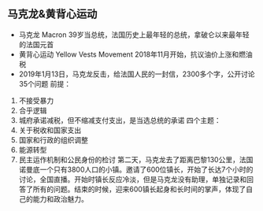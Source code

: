 <!-- 
title: 马克龙&黄背心运动
from: 文茜
create: 2019-01-24
tags: news,wisdom
-->

## 马克龙&黄背心运动 

- 马克龙 Macron
39岁当总统，法国历史上最年轻的总统，拿破仑以来最年轻的法国元首
- 黄背心运动 Yellow Vests Movement 
2018年11月开始，抗议油价上涨和燃油税
- 2019年1月13日，马克龙反击，给法国人民的一封信，2300多个字，公开讨论35个问题
前提：
1. 不接受暴力
2. 合乎逻辑
3. 城府承诺减税，但不缩减支付支出，是当选总统的承诺
四个主题：
1. 关于税收和国家支出
2. 国家和行政的组织调整
3. 能源转型
4. 民主运作机制和公民身份的检讨
第二天，马克龙去了距离巴黎130公里，法国诺曼底一个只有3800人口的小镇。邀请了600位镇长，开始了长达7个小时的讨论，全国直播。开始时镇长反应冷淡，但是马克龙没有助理，单独记录和回答了所有的问题。结束的时候，迎来600镇长起身和长时间的掌声，体现了自己的能力和政治魅力。

